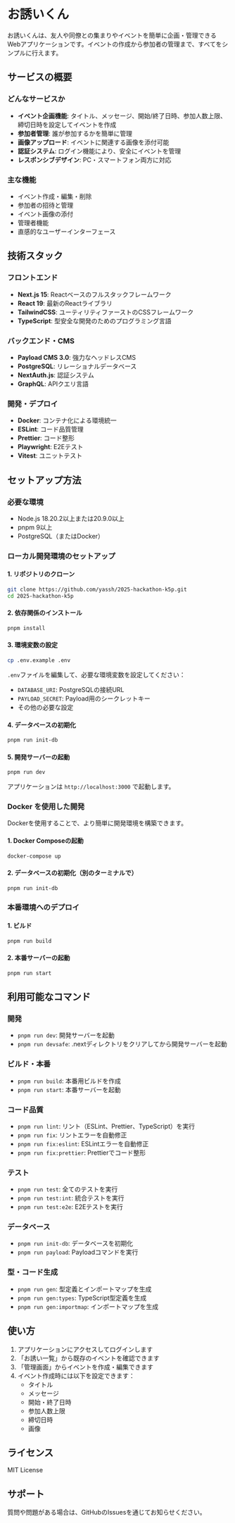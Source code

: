 # お誘いくん

お誘いくんは、友人や同僚との集まりやイベントを簡単に企画・管理できるWebアプリケーションです。イベントの作成から参加者の管理まで、すべてをシンプルに行えます。

## サービスの概要

### どんなサービスか
- **イベント企画機能**: タイトル、メッセージ、開始/終了日時、参加人数上限、締切日時を設定してイベントを作成
- **参加者管理**: 誰が参加するかを簡単に管理
- **画像アップロード**: イベントに関連する画像を添付可能
- **認証システム**: ログイン機能により、安全にイベントを管理
- **レスポンシブデザイン**: PC・スマートフォン両方に対応

### 主な機能
- イベント作成・編集・削除
- 参加者の招待と管理
- イベント画像の添付
- 管理者機能
- 直感的なユーザーインターフェース

## 技術スタック

### フロントエンド
- **Next.js 15**: Reactベースのフルスタックフレームワーク
- **React 19**: 最新のReactライブラリ
- **TailwindCSS**: ユーティリティファーストのCSSフレームワーク
- **TypeScript**: 型安全な開発のためのプログラミング言語

### バックエンド・CMS
- **Payload CMS 3.0**: 強力なヘッドレスCMS
- **PostgreSQL**: リレーショナルデータベース
- **NextAuth.js**: 認証システム
- **GraphQL**: APIクエリ言語

### 開発・デプロイ
- **Docker**: コンテナ化による環境統一
- **ESLint**: コード品質管理
- **Prettier**: コード整形
- **Playwright**: E2Eテスト
- **Vitest**: ユニットテスト

## セットアップ方法

### 必要な環境
- Node.js 18.20.2以上または20.9.0以上
- pnpm 9以上
- PostgreSQL（またはDocker）

### ローカル開発環境のセットアップ

#### 1. リポジトリのクローン
```bash
git clone https://github.com/yassh/2025-hackathon-k5p.git
cd 2025-hackathon-k5p
```

#### 2. 依存関係のインストール
```bash
pnpm install
```

#### 3. 環境変数の設定
```bash
cp .env.example .env
```

`.env`ファイルを編集して、必要な環境変数を設定してください：
- `DATABASE_URI`: PostgreSQLの接続URL
- `PAYLOAD_SECRET`: Payload用のシークレットキー
- その他の必要な設定

#### 4. データベースの初期化
```bash
pnpm run init-db
```

#### 5. 開発サーバーの起動
```bash
pnpm run dev
```

アプリケーションは `http://localhost:3000` で起動します。

### Docker を使用した開発

Dockerを使用することで、より簡単に開発環境を構築できます。

#### 1. Docker Composeの起動
```bash
docker-compose up
```

#### 2. データベースの初期化（別のターミナルで）
```bash
pnpm run init-db
```

### 本番環境へのデプロイ

#### 1. ビルド
```bash
pnpm run build
```

#### 2. 本番サーバーの起動
```bash
pnpm run start
```

## 利用可能なコマンド

### 開発
- `pnpm run dev`: 開発サーバーを起動
- `pnpm run devsafe`: .nextディレクトリをクリアしてから開発サーバーを起動

### ビルド・本番
- `pnpm run build`: 本番用ビルドを作成
- `pnpm run start`: 本番サーバーを起動

### コード品質
- `pnpm run lint`: リント（ESLint、Prettier、TypeScript）を実行
- `pnpm run fix`: リントエラーを自動修正
- `pnpm run fix:eslint`: ESLintエラーを自動修正
- `pnpm run fix:prettier`: Prettierでコード整形

### テスト
- `pnpm run test`: 全てのテストを実行
- `pnpm run test:int`: 統合テストを実行
- `pnpm run test:e2e`: E2Eテストを実行

### データベース
- `pnpm run init-db`: データベースを初期化
- `pnpm run payload`: Payloadコマンドを実行

### 型・コード生成
- `pnpm run gen`: 型定義とインポートマップを生成
- `pnpm run gen:types`: TypeScript型定義を生成
- `pnpm run gen:importmap`: インポートマップを生成

## 使い方

1. アプリケーションにアクセスしてログインします
2. 「お誘い一覧」から既存のイベントを確認できます
3. 「管理画面」からイベントを作成・編集できます
4. イベント作成時には以下を設定できます：
   - タイトル
   - メッセージ
   - 開始・終了日時
   - 参加人数上限
   - 締切日時
   - 画像

## ライセンス

MIT License

## サポート

質問や問題がある場合は、GitHubのIssuesを通じてお知らせください。